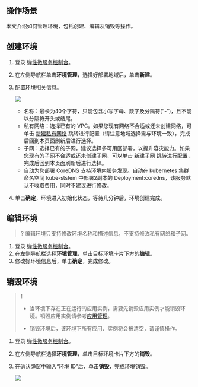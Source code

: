 ## 操作场景

本文介绍如何管理环境，包括创建、编辑及销毁等操作。

## 创建环境

1. 登录 [弹性微服务控制台](https://console.cloud.tencent.com/tem)。

2. 在左侧导航栏单击**环境管理**，选择好部署地域后，单击**新建**。

3. 配置环境相关信息。

   ![](https://main.qcloudimg.com/raw/e202df8ee2223d294afe3767a89cf767.png)

   - 名称：最长为40个字符，只能包含小写字母、数字及分隔符(“-”)，且不能以分隔符开头或结尾。
   - 私有网络：选择已有的 VPC。如果您现有网络不合适或还未创建网络，可单击 [新建私有网络](https://console.cloud.tencent.com/vpc/vpc?rid=4) 跳转进行配置（请注意地域选择需与环境一致），完成后回到本页面刷新后进行选择。
   - 子网：选择已有的子网，建议选择多可用区部署，以提升容灾能力。如果您现有的子网不合适或还未创建子网，可以单击 [新建子网](https://console.cloud.tencent.com/vpc/subnet?rid=4&unVpcId=) 跳转进行配置，完成后回到本页面刷新后进行选择。
   - 自动为您部署 CoreDNS 支持环境内服务发现。自动在 kubernetes 集群命名空间 kube-ststem 中部署2副本的 Deployment:coredns，该服务默认不收取费用，同时不建议进行修改。

4. 单击**确定**，环境进入初始化状态，等待几分钟后，环境创建完成。

## 编辑环境

> ? 编辑环境只支持修改环境名称和描述信息，不支持修改私有网络和子网。

1. 登录 [弹性微服务控制台](https://console.cloud.tencent.com/tem)。
2. 在左侧导航栏选择**环境管理**，单击目标环境卡片下方的**编辑**。
3. 修改好环境信息后，单击**确定**，完成修改。

## 销毁环境

> !
>
> - 当环境下存在正在运行的应用实例，需要先销毁应用实例才能销毁环境。销毁应用实例请参考[应用管理]()。
>
> - 销毁环境后，该环境下所有应用、实例将会被清空，请谨慎操作。

1. 登录 [弹性微服务控制台](https://console.cloud.tencent.com/tem)。

2. 在左侧导航栏选择**环境管理**，单击目标环境卡片下方的**销毁**。

3. 在确认弹窗中输入“环境 ID”后，单击**销毁**，完成环境销毁。

   ![](https://qcloudimg.tencent-cloud.cn/raw/163f6f5e53b410a9299a104a01b1219d.png)
